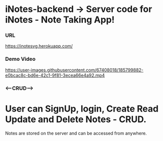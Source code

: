 # iNotes-backend -> Server code for iNotes - Note Taking App! 
### URL
https://inotesvg.herokuapp.com/
### Demo Video
https://user-images.githubusercontent.com/67408018/185799882-e0bcac8c-bd6e-42c1-9f81-3ecea66e4a92.mp4



### <--CRUD--> 

# User can SignUp, login, Create Read Update and Delete Notes - CRUD. 
Notes are stored on the server and can be accessed from anywhere.



